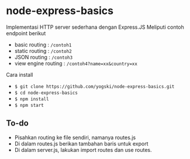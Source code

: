 # node-express-basics

Implementasi HTTP server sederhana dengan Express.JS
Meliputi contoh endpoint berikut
- basic routing : `/contoh1`
- static routing : `/contoh2`
- JSON routing : `/contoh3`
- view engine routing : `/contoh4?name=xx&country=xx`

Cara install
- `$ git clone https://github.com/yogski/node-express-basics.git`
- `$ cd node-express-basics`
- `$ npm install`
- `$ npm start`

## To-do
- Pisahkan routing ke file sendiri, namanya routes.js
- Di dalam routes.js berikan tambahan baris untuk export
- Di dalam server.js, lakukan import routes dan use routes.
